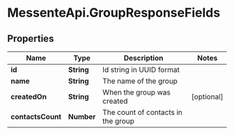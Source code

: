 # MessenteApi.GroupResponseFields

## Properties
Name | Type | Description | Notes
------------ | ------------- | ------------- | -------------
**id** | **String** | Id string in UUID format | 
**name** | **String** | The name of the group | 
**createdOn** | **String** | When the group was created | [optional] 
**contactsCount** | **Number** | The count of contacts in the group | 


